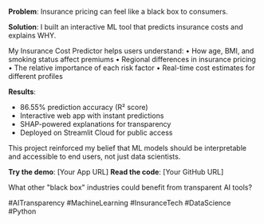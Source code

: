 **Problem**: Insurance pricing can feel like a black box to consumers.

**Solution**: I built an interactive ML tool that predicts insurance costs and explains WHY.

My Insurance Cost Predictor helps users understand:
• How age, BMI, and smoking status affect premiums
• Regional differences in insurance pricing  
• The relative importance of each risk factor
• Real-time cost estimates for different profiles

 **Results**:
- 86.55% prediction accuracy (R² score)
- Interactive web app with instant predictions
- SHAP-powered explanations for transparency
- Deployed on Streamlit Cloud for public access

This project reinforced my belief that ML models should be interpretable and accessible to end users, not just data scientists.

**Try the demo**: [Your App URL]
**Read the code**: [Your GitHub URL]

What other "black box" industries could benefit from transparent AI tools?

#AITransparency #MachineLearning #InsuranceTech #DataScience #Python

